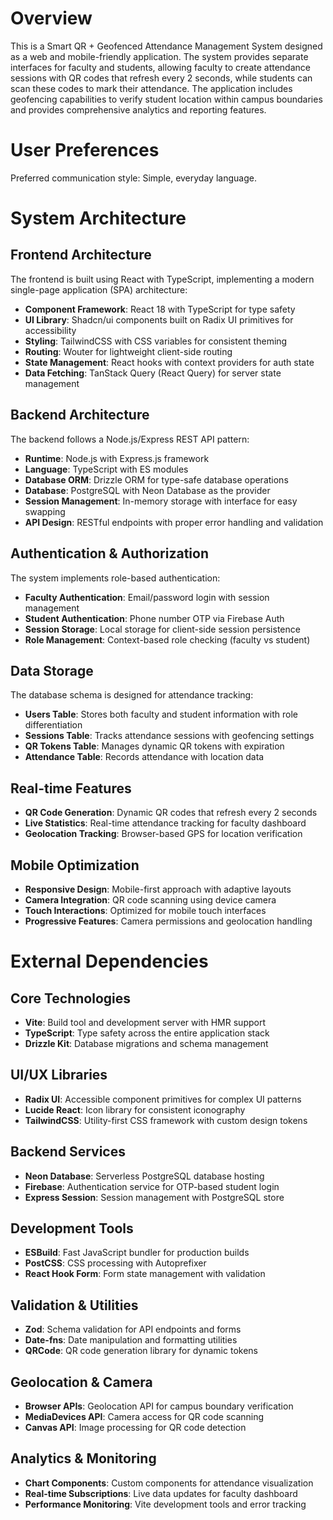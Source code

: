 # Overview

This is a Smart QR + Geofenced Attendance Management System designed as a web and mobile-friendly application. The system provides separate interfaces for faculty and students, allowing faculty to create attendance sessions with QR codes that refresh every 2 seconds, while students can scan these codes to mark their attendance. The application includes geofencing capabilities to verify student location within campus boundaries and provides comprehensive analytics and reporting features.

# User Preferences

Preferred communication style: Simple, everyday language.

# System Architecture

## Frontend Architecture
The frontend is built using React with TypeScript, implementing a modern single-page application (SPA) architecture:

- **Component Framework**: React 18 with TypeScript for type safety
- **UI Library**: Shadcn/ui components built on Radix UI primitives for accessibility
- **Styling**: TailwindCSS with CSS variables for consistent theming
- **Routing**: Wouter for lightweight client-side routing
- **State Management**: React hooks with context providers for auth state
- **Data Fetching**: TanStack Query (React Query) for server state management

## Backend Architecture
The backend follows a Node.js/Express REST API pattern:

- **Runtime**: Node.js with Express.js framework
- **Language**: TypeScript with ES modules
- **Database ORM**: Drizzle ORM for type-safe database operations
- **Database**: PostgreSQL with Neon Database as the provider
- **Session Management**: In-memory storage with interface for easy swapping
- **API Design**: RESTful endpoints with proper error handling and validation

## Authentication & Authorization
The system implements role-based authentication:

- **Faculty Authentication**: Email/password login with session management
- **Student Authentication**: Phone number OTP via Firebase Auth
- **Session Storage**: Local storage for client-side session persistence
- **Role Management**: Context-based role checking (faculty vs student)

## Data Storage
The database schema is designed for attendance tracking:

- **Users Table**: Stores both faculty and student information with role differentiation
- **Sessions Table**: Tracks attendance sessions with geofencing settings
- **QR Tokens Table**: Manages dynamic QR tokens with expiration
- **Attendance Table**: Records attendance with location data

## Real-time Features
- **QR Code Generation**: Dynamic QR codes that refresh every 2 seconds
- **Live Statistics**: Real-time attendance tracking for faculty dashboard
- **Geolocation Tracking**: Browser-based GPS for location verification

## Mobile Optimization
- **Responsive Design**: Mobile-first approach with adaptive layouts
- **Camera Integration**: QR code scanning using device camera
- **Touch Interactions**: Optimized for mobile touch interfaces
- **Progressive Features**: Camera permissions and geolocation handling

# External Dependencies

## Core Technologies
- **Vite**: Build tool and development server with HMR support
- **TypeScript**: Type safety across the entire application stack
- **Drizzle Kit**: Database migrations and schema management

## UI/UX Libraries
- **Radix UI**: Accessible component primitives for complex UI patterns
- **Lucide React**: Icon library for consistent iconography
- **TailwindCSS**: Utility-first CSS framework with custom design tokens

## Backend Services
- **Neon Database**: Serverless PostgreSQL database hosting
- **Firebase**: Authentication service for OTP-based student login
- **Express Session**: Session management with PostgreSQL store

## Development Tools
- **ESBuild**: Fast JavaScript bundler for production builds
- **PostCSS**: CSS processing with Autoprefixer
- **React Hook Form**: Form state management with validation

## Validation & Utilities
- **Zod**: Schema validation for API endpoints and forms
- **Date-fns**: Date manipulation and formatting utilities
- **QRCode**: QR code generation library for dynamic tokens

## Geolocation & Camera
- **Browser APIs**: Geolocation API for campus boundary verification
- **MediaDevices API**: Camera access for QR code scanning
- **Canvas API**: Image processing for QR code detection

## Analytics & Monitoring
- **Chart Components**: Custom components for attendance visualization
- **Real-time Subscriptions**: Live data updates for faculty dashboard
- **Performance Monitoring**: Vite development tools and error tracking